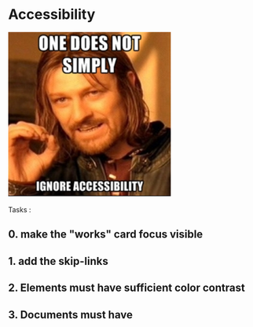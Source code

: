 # Accessibility

![Accessibility](./66ba13a2581c5457361a.png)

Tasks : 

## 0. make the "works" card focus visible

## 1. add the skip-links

## 2. Elements must have sufficient color contrast

## 3. Documents must have <title> element to aid in navigation

## 4. <html> element must have a lang attribute

## 5. Images must have alternate text

## 6. Form elements must have labels

## 7. Links must have discernible text

## 8. Zooming and scaling must not be disabled

## 9. Heading levels should only increase by one and all page content must be contained by landmarks

## 10. Document must have one main landmark

## 11. More than 2 elements become list
